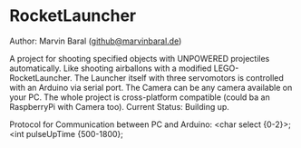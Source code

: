 # RocketLauncher
Author: Marvin Baral (github@marvinbaral.de)

A project for shooting specified objects with UNPOWERED projectiles automatically. Like shooting airballons with a modified LEGO-RocketLauncher. The Launcher itself with three servomotors is controlled with an Arduino via serial port. The Camera can be any camera available on your PC. The whole project is cross-platform compatible (could ba an RaspberryPi with Camera too). Current Status: Building up.

Protocol for Communication between PC and Arduino:
  <char select {0-2}>;<int pulseUpTime {500-1800};